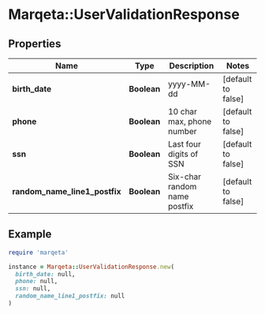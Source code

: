 # Marqeta::UserValidationResponse

## Properties

| Name | Type | Description | Notes |
| ---- | ---- | ----------- | ----- |
| **birth_date** | **Boolean** | yyyy-MM-dd | [default to false] |
| **phone** | **Boolean** | 10 char max, phone number | [default to false] |
| **ssn** | **Boolean** | Last four digits of SSN | [default to false] |
| **random_name_line1_postfix** | **Boolean** | Six-char random name postfix | [default to false] |

## Example

```ruby
require 'marqeta'

instance = Marqeta::UserValidationResponse.new(
  birth_date: null,
  phone: null,
  ssn: null,
  random_name_line1_postfix: null
)
```

